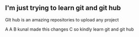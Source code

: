 ## I'm just trying to learn git and git hub ##
GIt hub is an amazing repositories to upload any project


A
A
B
kunal made this changes
C
so kindly learn git and git hub
